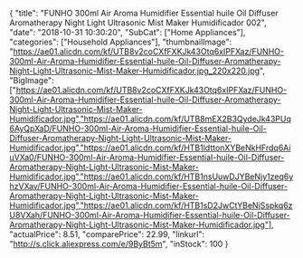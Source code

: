 {
	"title": "FUNHO 300ml Air Aroma Humidifier Essential huile Oil Diffuser Aromatherapy Night Light Ultrasonic Mist Maker Humidificador 002",
	"date": "2018-10-31 10:30:20",
	"SubCat": ["Home Appliances"],
	"categories": ["Household Appliances"],
	"thumbnailImage": "https://ae01.alicdn.com/kf/UTB8v2coCXfFXKJk43Otq6xIPFXaz/FUNHO-300ml-Air-Aroma-Humidifier-Essential-huile-Oil-Diffuser-Aromatherapy-Night-Light-Ultrasonic-Mist-Maker-Humidificador.jpg_220x220.jpg",
	"BigImage": ["https://ae01.alicdn.com/kf/UTB8v2coCXfFXKJk43Otq6xIPFXaz/FUNHO-300ml-Air-Aroma-Humidifier-Essential-huile-Oil-Diffuser-Aromatherapy-Night-Light-Ultrasonic-Mist-Maker-Humidificador.jpg","https://ae01.alicdn.com/kf/UTB8mEX2B3QydeJk43PUq6AyQpXaD/FUNHO-300ml-Air-Aroma-Humidifier-Essential-huile-Oil-Diffuser-Aromatherapy-Night-Light-Ultrasonic-Mist-Maker-Humidificador.jpg","https://ae01.alicdn.com/kf/HTB1ldttonXYBeNkHFrdq6AiuVXa0/FUNHO-300ml-Air-Aroma-Humidifier-Essential-huile-Oil-Diffuser-Aromatherapy-Night-Light-Ultrasonic-Mist-Maker-Humidificador.jpg","https://ae01.alicdn.com/kf/HTB1nsUuwDJYBeNjy1zeq6yhzVXav/FUNHO-300ml-Air-Aroma-Humidifier-Essential-huile-Oil-Diffuser-Aromatherapy-Night-Light-Ultrasonic-Mist-Maker-Humidificador.jpg","https://ae01.alicdn.com/kf/HTB1sD2JwCtYBeNjSspkq6zU8VXah/FUNHO-300ml-Air-Aroma-Humidifier-Essential-huile-Oil-Diffuser-Aromatherapy-Night-Light-Ultrasonic-Mist-Maker-Humidificador.jpg"],
	"actualPrice": 8.51,
	"comparePrice": 22.99,
	"linkurl": "http://s.click.aliexpress.com/e/9ByBt5m",
	"inStock": 100
}
